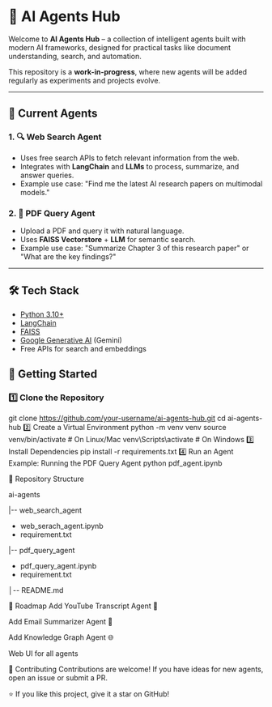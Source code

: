 # 🤖 AI Agents Hub

Welcome to **AI Agents Hub** – a collection of intelligent agents built with modern AI frameworks, designed for practical tasks like document understanding, search, and automation.  

This repository is a **work-in-progress**, where new agents will be added regularly as experiments and projects evolve.  

---

## 📌 Current Agents

### 1. 🔍 Web Search Agent  
- Uses free search APIs to fetch relevant information from the web.  
- Integrates with **LangChain** and **LLMs** to process, summarize, and answer queries.  
- Example use case: "Find me the latest AI research papers on multimodal models."

### 2. 📄 PDF Query Agent  
- Upload a PDF and query it with natural language.  
- Uses **FAISS Vectorstore** + **LLM** for semantic search.  
- Example use case: "Summarize Chapter 3 of this research paper" or "What are the key findings?"

---

## 🛠️ Tech Stack
- [Python 3.10+](https://www.python.org/)  
- [LangChain](https://www.langchain.com/)  
- [FAISS](https://github.com/facebookresearch/faiss)  
- [Google Generative AI](https://ai.google/) (Gemini)  
- Free APIs for search and embeddings 

## 🚀 Getting Started

### 1️⃣ Clone the Repository
git clone https://github.com/your-username/ai-agents-hub.git
cd ai-agents-hub
2️⃣ Create a Virtual Environment
python -m venv venv
source venv/bin/activate   # On Linux/Mac
venv\Scripts\activate      # On Windows
3️⃣ Install Dependencies
pip install -r requirements.txt
4️⃣ Run an Agent
Example: Running the PDF Query Agent
python pdf_agent.ipynb

📂 Repository Structure

ai-agents

|-- web_search_agent
   - web_serach_agent.ipynb
   - requirement.txt
     
|-- pdf_query_agent
   - pdf_query_agent.ipynb
   - requirement.txt
     
│-- README.md

🌟 Roadmap
 Add YouTube Transcript Agent 🎥

 Add Email Summarizer Agent 📧

 Add Knowledge Graph Agent 🌐

 Web UI for all agents

🤝 Contributing
Contributions are welcome!
If you have ideas for new agents, open an issue or submit a PR.

⭐ If you like this project, give it a star on GitHub!
